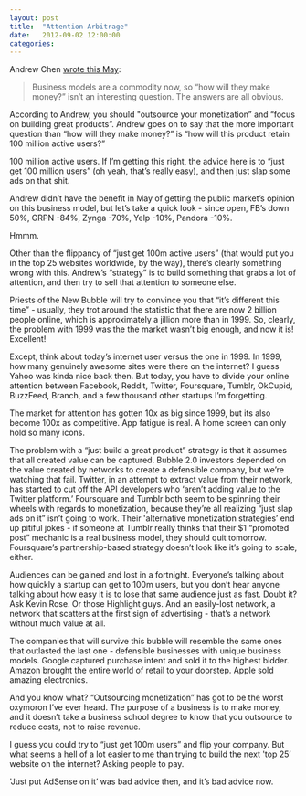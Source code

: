 ```yaml
---
layout: post
title:  "Attention Arbitrage"
date:   2012-09-02 12:00:00
categories:
---
```


Andrew Chen [wrote this May](http://andrewchen.co/stop-asking-but-how-will-they-make-money/):

> Business models are a commodity now, so “how will they make money?” isn’t an interesting question. The answers are all obvious.

According to Andrew, you should "outsource your monetization” and “focus on building great products”. Andrew goes on to say that the more important question than “how will they make money?” is “how will this product retain 100 million active users?”

100 million active users. If I’m getting this right, the advice here is to “just get 100 million users” (oh yeah, that’s really easy), and then just slap some ads on that shit.

Andrew didn’t have the benefit in May of getting the public market’s opinion on this business model, but let’s take a quick look - since open, FB’s down 50%, GRPN -84%, Zynga -70%, Yelp -10%, Pandora -10%.

Hmmm.

Other than the flippancy of “just get 100m active users” (that would put you in the top 25 websites worldwide, by the way), there’s clearly something wrong with this. Andrew’s “strategy” is to build something that grabs a lot of attention, and then try to sell that attention to someone else.

Priests of the New Bubble will try to convince you that “it’s different this time” - usually, they trot around the statistic that there are now 2 billion people online, which is approximately a jillion more than in 1999. So, clearly, the problem with 1999 was the the market wasn’t big enough, and now it is! Excellent!

Except, think about today’s internet user versus the one in 1999. In 1999, how many genuinely awesome sites were there on the internet? I guess Yahoo was kinda nice back then. But today, you have to divide your online attention between Facebook, Reddit, Twitter, Foursquare, Tumblr, OkCupid, BuzzFeed, Branch, and a few thousand other startups I’m forgetting.

The market for attention has gotten 10x as big since 1999, but its also become 100x as competitive. App fatigue is real. A home screen can only hold so many icons.

The problem with a “just build a great product” strategy is that it assumes that all created value can be captured. Bubble 2.0 investors depended on the value created by networks to create a defensible company, but we’re watching that fail. Twitter, in an attempt to extract value from their network, has started to cut off the API developers who ‘aren’t adding value to the Twitter platform.’ Foursquare and Tumblr both seem to be spinning their wheels with regards to monetization, because they’re all realizing “just slap ads on it” isn’t going to work. Their 'alternative monetization strategies’ end up pitiful jokes - if someone at Tumblr really thinks that their $1 “promoted post” mechanic is a real business model, they should quit tomorrow. Foursquare’s partnership-based strategy doesn’t look like it’s going to scale, either.

Audiences can be gained and lost in a fortnight. Everyone’s talking about how quickly a startup can get to 100m users, but you don’t hear anyone talking about how easy it is to lose that same audience just as fast. Doubt it? Ask Kevin Rose. Or those Highlight guys. And an easily-lost network, a network that scatters at the first sign of advertising - that’s a network without much value at all.

The companies that will survive this bubble will resemble the same ones that outlasted the last one - defensible businesses with unique business models. Google captured purchase intent and sold it to the highest bidder. Amazon brought the entire world of retail to your doorstep. Apple sold amazing electronics.

And you know what? “Outsourcing monetization” has got to be the worst oxymoron I’ve ever heard. The purpose of a business is to make money, and it doesn’t take a business school degree to know that you outsource to reduce costs, not to raise revenue.

I guess you could try to “just get 100m users” and flip your company. But what seems a hell of a lot easier to me than trying to build the next 'top 25’ website on the internet? Asking people to pay.

'Just put AdSense on it’ was bad advice then, and it’s bad advice now.

